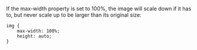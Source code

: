 

If the max-width property is set to 100%, the image will scale down if it has to, but never scale up to be larger than its original size:

```
img {
    max-width: 100%;
    height: auto;
}
```